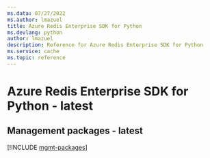 ```yaml
---
ms.data: 07/27/2022
ms.author: lmazuel
title: Azure Redis Enterprise SDK for Python
ms.devlang: python
author: lmazuel
description: Reference for Azure Redis Enterprise SDK for Python
ms.service: cache
ms.topic: reference
---
```

# Azure Redis Enterprise SDK for Python - latest

## Management packages - latest
[!INCLUDE [mgmt-packages](redis-enterprise-mgmt-index.md)]